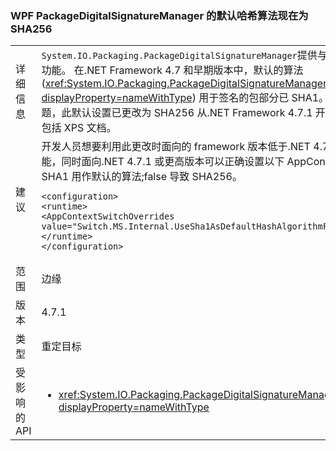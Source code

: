 ### <a name="the-default-hash-algorithm-for-wpf-packagedigitalsignaturemanager-is-now-sha256"></a>WPF PackageDigitalSignatureManager 的默认哈希算法现在为 SHA256

|   |   |
|---|---|
|详细信息|<code>System.IO.Packaging.PackageDigitalSignatureManager</code>提供与 WPF 包之间的关系的数字签名功能。  在.NET Framework 4.7 和早期版本中，默认的算法 (<xref:System.IO.Packaging.PackageDigitalSignatureManager.DefaultHashAlgorithm?displayProperty=nameWithType>) 用于签名的包部分已 SHA1。  由于具有 SHA1 的新安全问题，此默认设置已更改为 SHA256 从.NET Framework 4.7.1 开始。  此更改影响所有包签名，包括 XPS 文档。|
|建议|开发人员想要利用此更改时面向的 framework 版本低于.NET 4.7.1 或的开发人员需要以前的功能，同时面向.NET 4.7.1 或更高版本可以正确设置以下 AppContext 标志。  值为 true 将导致 SHA1 用作默认的算法;false 导致 SHA256。<pre><code class="language-xml">&lt;configuration&gt;&#13;&#10;&lt;runtime&gt;&#13;&#10;&lt;AppContextSwitchOverrides value=&quot;Switch.MS.Internal.UseSha1AsDefaultHashAlgorithmForDigitalSignatures=true&quot;/&gt;&#13;&#10;&lt;/runtime&gt;&#13;&#10;&lt;/configuration&gt;&#13;&#10;</code></pre>|
|范围|边缘|
|版本|4.7.1|
|类型|重定目标|
|受影响的 API|<ul><li><xref:System.IO.Packaging.PackageDigitalSignatureManager.DefaultHashAlgorithm?displayProperty=nameWithType></li></ul>|

